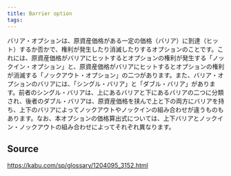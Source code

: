 ```yaml
---
title: Barrier option
tags: 
---
```


バリア・オプションは、原資産価格がある一定の価格（バリア）に到達（ヒット）するか否かで、権利が発生したり消滅したりするオプションのことです。これには、原資産価格がバリアにヒットするとオプションの権利が発生する「ノックイン・オプション」と、原資産価格がバリアにヒットするとオプションの権利が消滅する「ノックアウト・オプション」の二つがあります。また、バリア・オプションのバリアには、「シングル・バリア」と「ダブル・バリア」があります。前者のシングル・バリアは、上にあるバリアと下にあるバリアの二つに分類され、後者のダブル・バリアは、原資産価格を挟んで上と下の両方にバリアを持ち、上下のバリアによってノックアウトやノックインの組み合わせが違うものもあります。なお、本オプションの価格算出式については、上下バリアとノックイン・ノックアウトの組み合わせによってそれぞれ異なります。

## Source
https://kabu.com/sp/glossary/1204095_3152.html